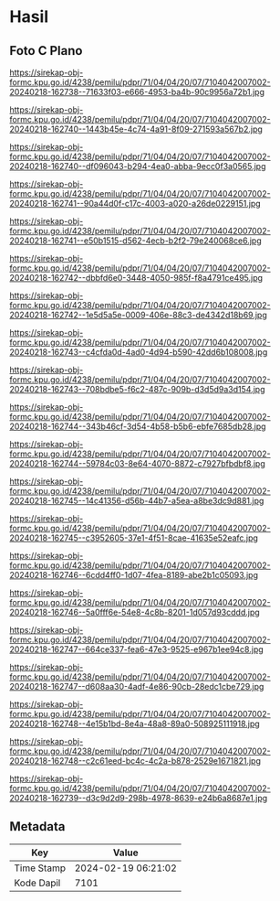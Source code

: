 # Hasil

## Foto C Plano

https://sirekap-obj-formc.kpu.go.id/4238/pemilu/pdpr/71/04/04/20/07/7104042007002-20240218-162738--71633f03-e666-4953-ba4b-90c9956a72b1.jpg

https://sirekap-obj-formc.kpu.go.id/4238/pemilu/pdpr/71/04/04/20/07/7104042007002-20240218-162740--1443b45e-4c74-4a91-8f09-271593a567b2.jpg

https://sirekap-obj-formc.kpu.go.id/4238/pemilu/pdpr/71/04/04/20/07/7104042007002-20240218-162740--df096043-b294-4ea0-abba-9ecc0f3a0565.jpg

https://sirekap-obj-formc.kpu.go.id/4238/pemilu/pdpr/71/04/04/20/07/7104042007002-20240218-162741--90a44d0f-c17c-4003-a020-a26de0229151.jpg

https://sirekap-obj-formc.kpu.go.id/4238/pemilu/pdpr/71/04/04/20/07/7104042007002-20240218-162741--e50b1515-d562-4ecb-b2f2-79e240068ce6.jpg

https://sirekap-obj-formc.kpu.go.id/4238/pemilu/pdpr/71/04/04/20/07/7104042007002-20240218-162742--dbbfd6e0-3448-4050-985f-f8a4791ce495.jpg

https://sirekap-obj-formc.kpu.go.id/4238/pemilu/pdpr/71/04/04/20/07/7104042007002-20240218-162742--1e5d5a5e-0009-406e-88c3-de4342d18b69.jpg

https://sirekap-obj-formc.kpu.go.id/4238/pemilu/pdpr/71/04/04/20/07/7104042007002-20240218-162743--c4cfda0d-4ad0-4d94-b590-42dd6b108008.jpg

https://sirekap-obj-formc.kpu.go.id/4238/pemilu/pdpr/71/04/04/20/07/7104042007002-20240218-162743--708bdbe5-f6c2-487c-909b-d3d5d9a3d154.jpg

https://sirekap-obj-formc.kpu.go.id/4238/pemilu/pdpr/71/04/04/20/07/7104042007002-20240218-162744--343b46cf-3d54-4b58-b5b6-ebfe7685db28.jpg

https://sirekap-obj-formc.kpu.go.id/4238/pemilu/pdpr/71/04/04/20/07/7104042007002-20240218-162744--59784c03-8e64-4070-8872-c7927bfbdbf8.jpg

https://sirekap-obj-formc.kpu.go.id/4238/pemilu/pdpr/71/04/04/20/07/7104042007002-20240218-162745--14c41356-d56b-44b7-a5ea-a8be3dc9d881.jpg

https://sirekap-obj-formc.kpu.go.id/4238/pemilu/pdpr/71/04/04/20/07/7104042007002-20240218-162745--c3952605-37e1-4f51-8cae-41635e52eafc.jpg

https://sirekap-obj-formc.kpu.go.id/4238/pemilu/pdpr/71/04/04/20/07/7104042007002-20240218-162746--6cdd4ff0-1d07-4fea-8189-abe2b1c05093.jpg

https://sirekap-obj-formc.kpu.go.id/4238/pemilu/pdpr/71/04/04/20/07/7104042007002-20240218-162746--5a0fff6e-54e8-4c8b-8201-1d057d93cddd.jpg

https://sirekap-obj-formc.kpu.go.id/4238/pemilu/pdpr/71/04/04/20/07/7104042007002-20240218-162747--664ce337-fea6-47e3-9525-e967b1ee94c8.jpg

https://sirekap-obj-formc.kpu.go.id/4238/pemilu/pdpr/71/04/04/20/07/7104042007002-20240218-162747--d608aa30-4adf-4e86-90cb-28edc1cbe729.jpg

https://sirekap-obj-formc.kpu.go.id/4238/pemilu/pdpr/71/04/04/20/07/7104042007002-20240218-162748--4e15b1bd-8e4a-48a8-89a0-508925111918.jpg

https://sirekap-obj-formc.kpu.go.id/4238/pemilu/pdpr/71/04/04/20/07/7104042007002-20240218-162748--c2c61eed-bc4c-4c2a-b878-2529e1671821.jpg

https://sirekap-obj-formc.kpu.go.id/4238/pemilu/pdpr/71/04/04/20/07/7104042007002-20240218-162739--d3c9d2d9-298b-4978-8639-e24b6a8687e1.jpg


## Metadata

| Key        | Value               |
| ---------- | ------------------- |
| Time Stamp | 2024-02-19 06:21:02 |
| Kode Dapil | 7101                |



